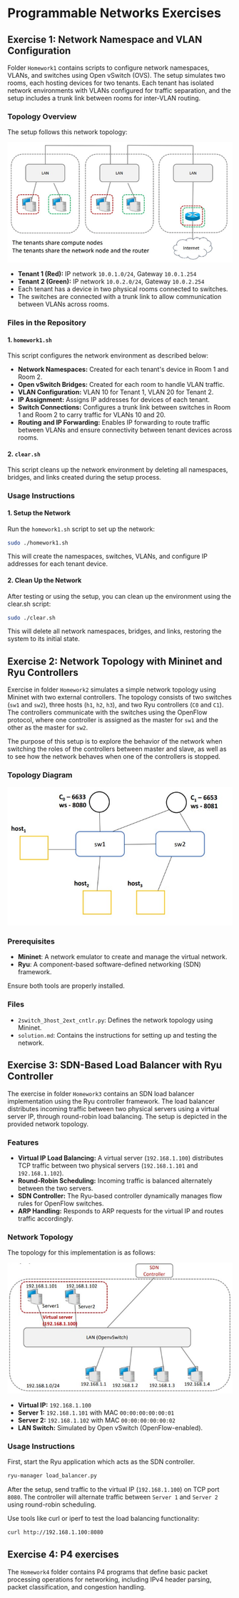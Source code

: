 # Programmable Networks Exercises

## Exercise 1: Network Namespace and VLAN Configuration

Folder `Homework1` contains scripts to configure network namespaces, VLANs, and switches using Open vSwitch (OVS). The setup simulates two rooms, each hosting devices for two tenants. Each tenant has isolated network environments with VLANs configured for traffic separation, and the setup includes a trunk link between rooms for inter-VLAN routing.

### Topology Overview

The setup follows this network topology:

![Topology Diagram](Homework1/topology.jpg)

- **Tenant 1 (Red):** IP network `10.0.1.0/24`, Gateway `10.0.1.254`
- **Tenant 2 (Green):** IP network `10.0.2.0/24`, Gateway `10.0.2.254`
- Each tenant has a device in two physical rooms connected to switches. 
- The switches are connected with a trunk link to allow communication between VLANs across rooms.

### Files in the Repository

#### 1. `homework1.sh`

This script configures the network environment as described below:

- **Network Namespaces:** Created for each tenant's device in Room 1 and Room 2.
- **Open vSwitch Bridges:** Created for each room to handle VLAN traffic.
- **VLAN Configuration:** VLAN 10 for Tenant 1, VLAN 20 for Tenant 2.
- **IP Assignment:** Assigns IP addresses for devices of each tenant.
- **Switch Connections:** Configures a trunk link between switches in Room 1 and Room 2 to carry traffic for VLANs 10 and 20.
- **Routing and IP Forwarding:** Enables IP forwarding to route traffic between VLANs and ensure connectivity between tenant devices across rooms.

#### 2. `clear.sh`

This script cleans up the network environment by deleting all namespaces, bridges, and links created during the setup process.

### Usage Instructions

#### 1. Setup the Network

Run the `homework1.sh` script to set up the network:

```bash
sudo ./homework1.sh
```

This will create the namespaces, switches, VLANs, and configure IP addresses for each tenant device.

#### 2. Clean Up the Network
After testing or using the setup, you can clean up the environment using the clear.sh script:

```bash
sudo ./clear.sh
```

This will delete all network namespaces, bridges, and links, restoring the system to its initial state.

## Exercise 2: Network Topology with Mininet and Ryu Controllers

Exercise in folder `Homework2` simulates a simple network topology using Mininet with two external controllers. The topology consists of two switches (`sw1` and `sw2`), three hosts (`h1`, `h2`, `h3`), and two Ryu controllers (`C0` and `C1`). The controllers communicate with the switches using the OpenFlow protocol, where one controller is assigned as the master for `sw1` and the other as the master for `sw2`.

The purpose of this setup is to explore the behavior of the network when switching the roles of the controllers between master and slave, as well as to see how the network behaves when one of the controllers is stopped.

### Topology Diagram

![Topology](Homework2/topology.jpg)

### Prerequisites

- **Mininet**: A network emulator to create and manage the virtual network.
- **Ryu**: A component-based software-defined networking (SDN) framework.

Ensure both tools are properly installed.

### Files

- `2switch_3host_2ext_cntlr.py`: Defines the network topology using Mininet.
- `solution.md`: Contains the instructions for setting up and testing the network.

## Exercise 3: SDN-Based Load Balancer with Ryu Controller

The exercise in folder `Homework3` contains an SDN load balancer implementation using the Ryu controller framework. The load balancer distributes incoming traffic between two physical servers using a virtual server IP, through round-robin load balancing. The setup is depicted in the provided network topology.

### Features

- **Virtual IP Load Balancing:** A virtual server (`192.168.1.100`) distributes TCP traffic between two physical servers (`192.168.1.101` and `192.168.1.102`).
- **Round-Robin Scheduling:** Incoming traffic is balanced alternately between the two servers.
- **SDN Controller:** The Ryu-based controller dynamically manages flow rules for OpenFlow switches.
- **ARP Handling:** Responds to ARP requests for the virtual IP and routes traffic accordingly.

### Network Topology

The topology for this implementation is as follows:

![Network Topology](Homework3/topology.jpg)

- **Virtual IP:** `192.168.1.100`
- **Server 1:** `192.168.1.101` with MAC `00:00:00:00:00:01`
- **Server 2:** `192.168.1.102` with MAC `00:00:00:00:00:02`
- **LAN Switch:** Simulated by Open vSwitch (OpenFlow-enabled).

### Usage Instructions
First, start the Ryu application which acts as the SDN controller.

```bash
ryu-manager load_balancer.py
```
After the setup, send traffic to the virtual IP (`192.168.1.100`) on TCP port `8080`. The controller will alternate traffic between `Server 1` and `Server 2` using round-robin scheduling.

Use tools like curl or iperf to test the load balancing functionality:

```bash
curl http://192.168.1.100:8080
```

## Exercise 4: P4 exercises

The `Homework4` folder contains P4 programs that define basic packet processing operations for networking, including IPv4 header parsing, packet classification, and congestion handling.